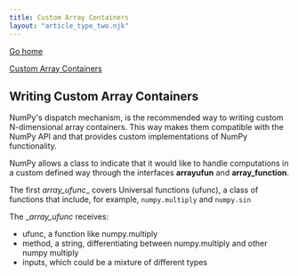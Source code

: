 ```yaml
---
title: Custom Array Containers
layout: "article_type_two.njk"
---
```

[Go home](/index.html)

[Custom Array Containers](https://numpy.org/doc/stable/user/basics.dispatch.html)

## Writing Custom Array Containers

NumPy's dispatch mechanism, is the recommended way to writing custom N-dimensional array containers. This way makes them compatible with the NumPy API and that provides custom implementations of NumPy functionality.

NumPy allows a class to indicate that it would like to handle computations in a custom defined way through the interfaces __arrayufun__ and __array_function__.

The first _array_ufunc__ covers Universal functions (ufunc), a class of functions that include, for example, `numpy.multiply` and `numpy.sin`

The __array_ufunc_ receives:
- ufunc, a function like numpy.multiply
- method, a string, differentiating between numpy.multiply and other numpy multiply 
- inputs, which could be a mixture of different types